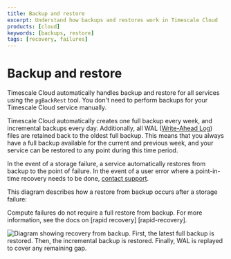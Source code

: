 ```yaml
---
title: Backup and restore
excerpt: Understand how backups and restores work in Timescale Cloud
products: [cloud]
keywords: [backups, restore]
tags: [recovery, failures]
---
```


# Backup and restore

Timescale Cloud automatically handles backup and restore for all
services using the `pgBackRest` tool. You don't need to perform
backups for your Timescale Cloud service manually.

Timescale Cloud automatically creates one full backup every week, and
incremental backups every day. Additionally, all WAL ([Write-Ahead Log][wal])
files are retained back to the oldest full backup. This means that you always
have a full backup available for the current and previous week, and your service
can be restored to any point during this time period.

In the event of a storage failure, a service automatically restores
from backup to the point of failure. In the event of a user error where
a point-in-time recovery needs to be done, [contact support][support].

This diagram describes how a restore from backup occurs after a storage failure:

<Highlight type="note">
Compute failures do not require a full restore from backup. For more
information, see the docs on [rapid recovery]
[rapid-recovery].
</Highlight>

<img class="main-content__illustration"
src="https://www.timescale.com/blog/content/images/2022/08/backups-3.png"
alt="Diagram showing recovery from backup. First, the latest full
backup is restored. Then, the incremental backup is restored.
Finally, WAL is replayed to cover any remaining gap."/>

[wal]: https://www.postgresql.org/docs/current/wal-intro.html
[rapid-recovery]:
/cloud/:currentVersion:/service-operations/replicas/#rapid-recovery
[support]: https://www.timescale.com/support
